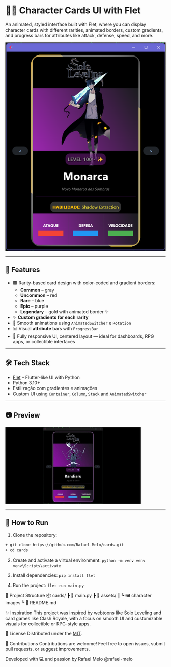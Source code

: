 # 🧙‍♂️ Character Cards UI with Flet

An animated, styled interface built with Flet, where you can display character cards with different rarities, animated borders, custom gradients, and progress bars for attributes like attack, defense, speed, and more.

![Preview](./screenshot.png)

---

## 🚀 Features

- 🟫 Rarity-based card design with color-coded and gradient borders:
  - **Common** – gray
  - **Uncommon** – red
  - **Rare** – blue
  - **Epic** – purple
  - **Legendary** – gold with animated border ✨
- ✨ **Custom gradients for each rarity**
- 🎯 Smooth animations using `AnimatedSwitcher` e `Rotation`
- 📊 Visual **attribute** bars with `ProgressBar`
- 📱 Fully responsive UI, centered layout — ideal for dashboards, RPG apps, or collectible interfaces

---

## 🛠 Tech Stack

- [Flet](https://flet.dev) – Flutter-like UI with Python
- Python 3.10+
- Estilização com gradientes e animações
- Custom UI using `Container`, `Column`, `Stack` and `AnimatedSwitcher`

---

## 📷 Preview

![Gif ou imagem da interface](./preview.gif)

---

## 🧩 How to Run

1. Clone the repository:
```bash
+ git clone https://github.com/Rafael-Melo/cards.git
+ cd cards
```
2. Create and activate a virtual environment:
`python -m venv venv`
`venv\Scripts\activate`

3. Install dependencies:
`pip install flet`

4. Run the project:
`flet run main.py`

📁 Project Structure
📦 cards/
 ┣ 📜 main.py
 ┣ 📁 assets/
 ┃ ┗ 🖼️ character images
 ┗ 📄 README.md

✨ Inspiration
This project was inspired by webtoons like Solo Leveling and card games like Clash Royale, with a focus on smooth UI and customizable visuals for collectible or RPG-style apps.

📄 License 
Distributed under the [MIT](LICENSE).

🤝 Contributions
Contributions are welcome! Feel free to open issues, submit pull requests, or suggest improvements.

Developed with 💻 and passion by Rafael Melo @rafael-melo

